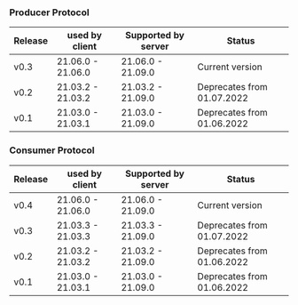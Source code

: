 ### Producer Protocol
| Release      | used by client      | Supported by server  | Status           |
| ------------ | ------------------- | -------------------- | ---------------- |
| v0.3         | 21.06.0 - 21.06.0   | 21.06.0  - 21.09.0   | Current version  |
| v0.2         | 21.03.2 - 21.03.2   | 21.03.2  - 21.09.0   | Deprecates from 01.07.2022  |
| v0.1         | 21.03.0 - 21.03.1   | 21.03.0  - 21.09.0   | Deprecates from 01.06.2022  |


### Consumer Protocol
| Release      | used by client      | Supported by server  | Status           |
| ------------ | ------------------- | -------------------- | ---------------- |
| v0.4         | 21.06.0 - 21.06.0   | 21.06.0  - 21.09.0   | Current version  |
| v0.3         | 21.03.3 - 21.03.3   | 21.03.3  - 21.09.0   | Deprecates from 01.07.2022  |
| v0.2         | 21.03.2 - 21.03.2   | 21.03.2  - 21.09.0   | Deprecates from 01.06.2022  |
| v0.1         | 21.03.0 - 21.03.1   | 21.03.0  - 21.09.0   | Deprecates from 01.06.2022  |
